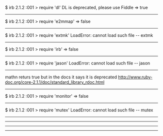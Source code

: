$ irb
2.1.2 :001 > require 'dl'
DL is deprecated, please use Fiddle
 => true 
__________________________________________________________

$ irb
2.1.2 :001 > require 'e2mmap'
 => false 
__________________________________________________________
 
$ irb
2.1.2 :001 > require 'extmk'
LoadError: cannot load such file -- extmk
__________________________________________________________

$ irb
2.1.2 :001 > require 'irb'
 => false 
__________________________________________________________
 
 $ irb
2.1.2 :001 > require 'jason'
LoadError: cannot load such file -- jason
__________________________________________________________

mathn returs true but in the docs it says it is deprecated
http://www.ruby-doc.org/core-2.1.1/doc/standard_library_rdoc.html
__________________________________________________________

$ irb
2.1.2 :001 > require 'monitor'
 => false 
__________________________________________________________

$ irb
2.1.2 :001 > require 'mutex'
LoadError: cannot load such file -- mutex
__________________________________________________________

__________________________________________________________

__________________________________________________________

__________________________________________________________







 
